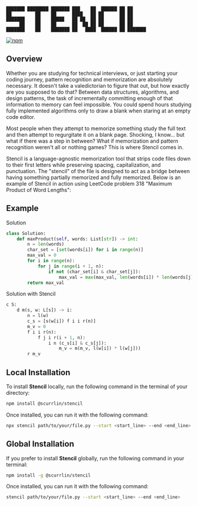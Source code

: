 ```

███████ ████████ ███████ ███    ██  ██████ ██ ██      
██         ██    ██      ████   ██ ██      ██ ██      
███████    ██    █████   ██ ██  ██ ██      ██ ██      
     ██    ██    ██      ██  ██ ██ ██      ██ ██      
███████    ██    ███████ ██   ████  ██████ ██ ███████ 

```

[![npm](https://img.shields.io/npm/dt/%40scurrlin%2Fstencil?style=flat&color=blue)](https://www.npmjs.com/package/@scurrlin/stencil)

## Overview

Whether you are studying for technical interviews, or just starting your coding journey, pattern recognition and memorization are absolutely necessary. It doesn't take a valedictorian to figure that out, but how exactly are you supposed to do that? Between data structures, algorithms, and design patterns, the task of incrementally committing enough of that information to memory can feel impossible. You could spend hours studying fully implemented algorithms only to draw a blank when staring at an empty code editor.

Most people when they attempt to memorize something study the full text and then attempt to regurgitate it on a blank page. Shocking, I know... but what if there was a step in between? What if memorization and pattern recognition weren't all or nothing games? This is where Stencil comes in.

Stencil is a language-agnostic memorization tool that strips code files down to their first letters while preserving spacing, capitalization, and punctuation. The "stencil" of the file is designed to act as a bridge between having something partially memorized and fully memorized. Below is an example of Stencil in action using LeetCode problem 318 "Maximum Product of Word Lengths":

## Example

Solution

```python
class Solution:
    def maxProduct(self, words: List[str]) -> int:
        n = len(words)                        
        char_set = [set(words[i]) for i in range(n)]
        max_val = 0
        for i in range(n):
            for j in range(i + 1, n):
                if not (char_set[i] & char_set[j]):
                    max_val = max(max_val, len(words[i]) * len(words[j]))
        return max_val
```

Solution with Stencil

```python
c S:
    d m(s, w: L[s]) -> i:
        n = l(w)                        
        c_s = [s(w[i]) f i i r(n)]
        m_v = 0
        f i i r(n):
            f j i r(i + 1, n):
                i n (c_s[i] & c_s[j]):
                    m_v = m(m_v, l(w[i]) * l(w[j]))
        r m_v
```

## Local Installation

To install **Stencil** locally, run the following command in the terminal of your directory:

```bash
npm install @scurrlin/stencil
```

Once installed, you can run it with the following command:

```bash
npx stencil path/to/your/file.py --start <start_line> --end <end_line>
```

## Global Installation

If you prefer to install **Stencil** globally, run the following command in your terminal:

```bash
npm install -g @scurrlin/stencil
```

Once installed, you can run it with the following command:

```bash
stencil path/to/your/file.py --start <start_line> --end <end_line>
```